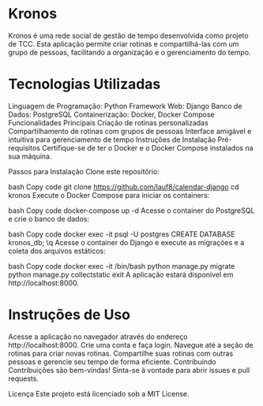# Kronos
Kronos é uma rede social de gestão de tempo desenvolvida como projeto de TCC. Esta aplicação permite criar rotinas e compartilhá-las com um grupo de pessoas, facilitando a organização e o gerenciamento do tempo.

# Tecnologias Utilizadas
Linguagem de Programação: Python
Framework Web: Django
Banco de Dados: PostgreSQL
Containerização: Docker, Docker Compose
Funcionalidades Principais
Criação de rotinas personalizadas
Compartilhamento de rotinas com grupos de pessoas
Interface amigável e intuitiva para gerenciamento de tempo
Instruções de Instalação
Pré-requisitos
Certifique-se de ter o Docker e o Docker Compose instalados na sua máquina.

Passos para Instalação
Clone este repositório:

bash
Copy code
git clone https://github.com/lauf8/calendar-django
cd kronos
Execute o Docker Compose para iniciar os containers:

bash
Copy code
docker-compose up -d
Acesse o container do PostgreSQL e crie o banco de dados:

bash
Copy code
docker exec -it <nome-do-container-postgres> psql -U postgres
CREATE DATABASE kronos_db;
\q
Acesse o container do Django e execute as migrações e a coleta dos arquivos estáticos:

bash
Copy code
docker exec -it <nome-do-container-django> /bin/bash
python manage.py migrate
python manage.py collectstatic
exit
A aplicação estará disponível em http://localhost:8000.

# Instruções de Uso
Acesse a aplicação no navegador através do endereço http://localhost:8000.
Crie uma conta e faça login.
Navegue até a seção de rotinas para criar novas rotinas.
Compartilhe suas rotinas com outras pessoas e gerencie seu tempo de forma eficiente.
Contribuindo
Contribuições são bem-vindas! Sinta-se à vontade para abrir issues e pull requests.

Licença
Este projeto está licenciado sob a MIT License.